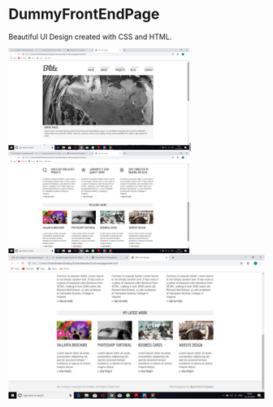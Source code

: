 # DummyFrontEndPage
Beautiful UI Design created with CSS and HTML.

<img src="https://github.com/KaranParwani1116/DummyFrontEndPage/blob/master/Screenshots/Screenshot%20(3).png"  height="200">| <img src="https://github.com/KaranParwani1116/DummyFrontEndPage/blob/master/Screenshots/Screenshot%20(4).png" height="200">
<img src="https://github.com/KaranParwani1116/DummyFrontEndPage/blob/master/Screenshots/Screenshot%20(5).png" width="720">
